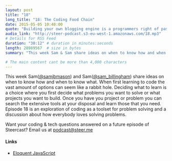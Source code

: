 ```yaml
---
layout: post
title: "18"
long_title: "18: The Coding Food Chain"
date: 2015-05-05 10:40:00
quote: "Building your own blogging engine is a programmers right of passage"
audio_link: "http://steer-podcast.s3-eu-west-1.amazonaws.com/18.mp3"
# Details for RSS Feed
duration: "30:12" # duration in minutes:seconds
length: 28989567  # size in bytes
summary: "This week Sam & Sam share ideas on when to know how and when to know what. An exploration of coding as a toolset for problem solving." # Short description of the episode

# The main content cant be more than 4,000 characters
---
```


This week Sam([@samjbmason](https://twitter.com/samjbmason)) and Sam([@sam_billingham](https://twitter.com/sam_billingham)) share ideas on when to know how and when to know what. When first learning to code the vast amount of options can seem like a rabbit hole. Deciding what to learn is a choice where you first decide what problems you want to solve or what projects you want to build. Once you have you project or problem you can search the extensive tools at your disposal and learn those that you need. Episode 18 is an exploration of coding as a toolset for problem solving and a discussion about how everybody loves solving problems.

Want your coding & tech questions answered on a future episode of Steercast? Email us at [podcast@steer.me](mailto:podcast@steer.me)

#### Links
- [Eloquent JavaScript](http://eloquentjavascript.net/)
